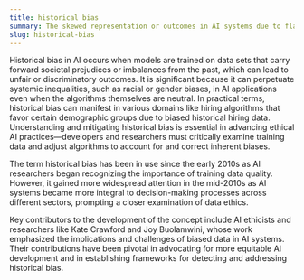 ```yaml
---
title: historical bias  
summary: The skewed representation or outcomes in AI systems due to flawed or prejudiced data reflecting past societal norms or inequalities.
slug: historical-bias
---  
```


Historical bias in AI occurs when models are trained on data sets that carry forward societal prejudices or imbalances from the past, which can lead to unfair or discriminatory outcomes. It is significant because it can perpetuate systemic inequalities, such as racial or gender biases, in AI applications even when the algorithms themselves are neutral. In practical terms, historical bias can manifest in various domains like hiring algorithms that favor certain demographic groups due to biased historical hiring data. Understanding and mitigating historical bias is essential in advancing ethical AI practices—developers and researchers must critically examine training data and adjust algorithms to account for and correct inherent biases.

The term historical bias has been in use since the early 2010s as AI researchers began recognizing the importance of training data quality. However, it gained more widespread attention in the mid-2010s as AI systems became more integral to decision-making processes across different sectors, prompting a closer examination of data ethics.

Key contributors to the development of the concept include AI ethicists and researchers like Kate Crawford and Joy Buolamwini, whose work emphasized the implications and challenges of biased data in AI systems. Their contributions have been pivotal in advocating for more equitable AI development and in establishing frameworks for detecting and addressing historical bias.